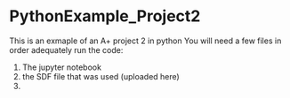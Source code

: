 # PythonExample_Project2
This is an exmaple of an A+ project 2 in python
You will need a few files in order adequately run the code:

1) The jupyter notebook
2) the SDF file that was used (uploaded here)
3)
